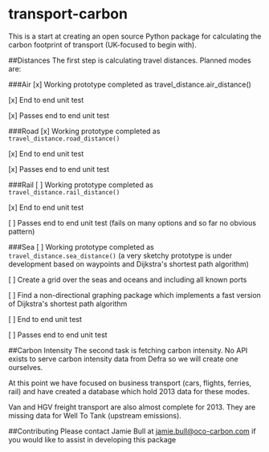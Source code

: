 transport-carbon
================

This is a start at creating an open source Python package for calculating the carbon footprint of transport (UK-focused to begin with).

##Distances
The first step is calculating travel distances. Planned modes are:

###Air
[x] Working prototype completed as travel_distance.air_distance()

[x] End to end unit test

[x] Passes end to end unit test

###Road
[x] Working prototype completed as `travel_distance.road_distance()`

[x] End to end unit test

[x] Passes end to end unit test

###Rail
[ ] Working prototype completed as `travel_distance.rail_distance()`

[x] End to end unit test

[ ] Passes end to end unit test (fails on many options and so far no obvious pattern)

###Sea
[ ] Working prototype completed as `travel_distance.sea_distance()` (a very sketchy prototype is under development based on waypoints and Dijkstra's shortest path algorithm)

[ ] Create a grid over the seas and oceans and including all known ports

[ ] Find a non-directional graphing package which implements a fast version of Dijkstra's shortest path algorithm

[ ] End to end unit test

[ ] Passes end to end unit test

##Carbon Intensity
The second task is fetching carbon intensity. No API exists to serve carbon intensity data from Defra so we will create one ourselves.

At this point we have focused on business transport (cars, flights, ferries, rail) and have created a database which hold 2013 data for these modes.

Van and HGV freight transport are also almost complete for 2013. They are missing data for Well To Tank (upstream emissions).

##Contributing
Please contact Jamie Bull at jamie.bull@oco-carbon.com if you would like to assist in developing this package